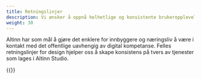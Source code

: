 ```yaml
---
title: Retningslinjer
description: Vi ønsker å oppnå helhetlige og konsistente brukeropplevelser ved å bruke gjenkjennbare og godt testede komponenter. For å oppnå dette ut i tjenestene, ber vi deg om å benytte retningslinjene på disse sidene.
weight: 30
---
```


Altinn har som mål å gjøre det enklere for innbyggere og næringsliv å være i kontakt med det offentlige uavhengig 
av digital kompetanse. Felles retningslinjer for design hjelper oss å skape konsistens på tvers av tjenester 
som lages i Altinn Studio. 

{{<children />}}